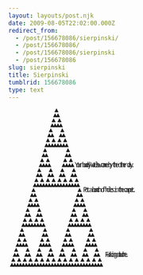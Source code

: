 ```yaml
---
layout: layouts/post.njk
date: 2009-08-05T22:02:00.000Z
redirect_from:
  - /post/156678086/sierpinski/
  - /post/156678086/
  - /post/156678086/sierpinski
  - /post/156678086
slug: sierpinski
title: Sierpinski
tumblrid: 156678086
type: text
---
```

<pre style="font-family: courier new,monospace; line-height: 10px; letter-spacing: -5.5px;">                                ▲
                               ▲ ▲
                              ▲   ▲
                             ▲ ▲ ▲ ▲
                            ▲       ▲
                           ▲ ▲     ▲ ▲
                          ▲   ▲   ▲   ▲
                         ▲ ▲ ▲ ▲ ▲ ▲ ▲ ▲
                        ▲               ▲
                       ▲ ▲             ▲ ▲
                      ▲   ▲           ▲   ▲
                     ▲ ▲ ▲ ▲         ▲ ▲ ▲ ▲  Your buddy Wacław came by the other day.
                    ▲       ▲       ▲       ▲
                   ▲ ▲     ▲ ▲     ▲ ▲     ▲ ▲
                  ▲   ▲   ▲   ▲   ▲   ▲   ▲   ▲
                 ▲ ▲ ▲ ▲ ▲ ▲ ▲ ▲ ▲ ▲ ▲ ▲ ▲ ▲ ▲ ▲
                ▲                               ▲   Put a bunch of holes in the carpet.
               ▲ ▲                             ▲ ▲
              ▲   ▲                           ▲   ▲
             ▲ ▲ ▲ ▲                         ▲ ▲ ▲ ▲
            ▲       ▲                       ▲       ▲
           ▲ ▲     ▲ ▲                     ▲ ▲     ▲ ▲
          ▲   ▲   ▲   ▲                   ▲   ▲   ▲   ▲
         ▲ ▲ ▲ ▲ ▲ ▲ ▲ ▲                 ▲ ▲ ▲ ▲ ▲ ▲ ▲ ▲
        ▲               ▲               ▲               ▲
       ▲ ▲             ▲ ▲             ▲ ▲             ▲ ▲
      ▲   ▲           ▲   ▲           ▲   ▲           ▲   ▲
     ▲ ▲ ▲ ▲         ▲ ▲ ▲ ▲         ▲ ▲ ▲ ▲         ▲ ▲ ▲ ▲
    ▲       ▲       ▲       ▲       ▲       ▲       ▲       ▲
   ▲ ▲     ▲ ▲     ▲ ▲     ▲ ▲     ▲ ▲     ▲ ▲     ▲ ▲     ▲ ▲     Fucking douche.
  ▲   ▲   ▲   ▲   ▲   ▲   ▲   ▲   ▲   ▲   ▲   ▲   ▲   ▲   ▲   ▲
 ▲ ▲ ▲ ▲ ▲ ▲ ▲ ▲ ▲ ▲ ▲ ▲ ▲ ▲ ▲ ▲ ▲ ▲ ▲ ▲ ▲ ▲ ▲ ▲ ▲ ▲ ▲ ▲ ▲ ▲ ▲ ▲</pre>
